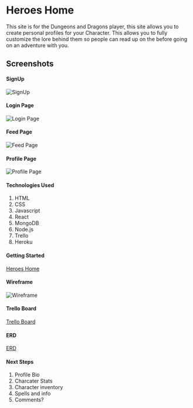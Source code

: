 # Heroes Home
This site is for the Dungeons and Dragons player, this site allows you to create personal profiles for your Character. This allows you to fully customize the lore behind them so people can read up on the before going on an adventure with you.

## Screenshots
#### SignUp
![SignUp](https://i.imgur.com/rkItIVT.png)

#### Login Page
![Login Page](https://i.imgur.com/KZmoRoR.png)

#### Feed Page
![Feed Page](https://i.imgur.com/SICFPCU.png)

#### Profile Page
![Profile Page](https://i.imgur.com/S4kK9Ex.png)

#### Technologies Used
1. HTML
2. CSS
3. Javascript
4. React
5. MongoDB
6. Node.js
7. Trello
8. Heroku

#### Getting Started

[Heroes Home](https://heroeshome.herokuapp.com/login)


#### Wireframe
![Wireframe](https://i.imgur.com/4WssMYS.jpg)

#### Trello Board
[Trello Board](https://trello.com/b/czxljtcz/project-4-trello)

#### ERD
[ERD](https://i.imgur.com/BHQWBTM.png)

#### Next Steps
1. Profile Bio 
2. Charcater Stats
3. Character inventory
4. Spells and info
5. Comments?